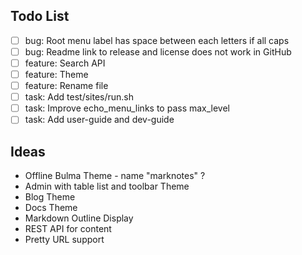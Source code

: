 ## Todo List

* [ ] bug: Root menu label has space between each letters if all caps
* [ ] bug: Readme link to release and license does not work in GitHub
* [ ] feature: Search API
* [ ] feature: Theme
* [ ] feature: Rename file
* [ ] task: Add test/sites/run.sh
* [ ] task: Improve echo_menu_links to pass max_level
* [ ] task: Add user-guide and dev-guide

## Ideas

* Offline Bulma Theme - name "marknotes" ?
* Admin with table list and toolbar Theme
* Blog Theme
* Docs Theme
* Markdown Outline Display
* REST API for content
* Pretty URL support
